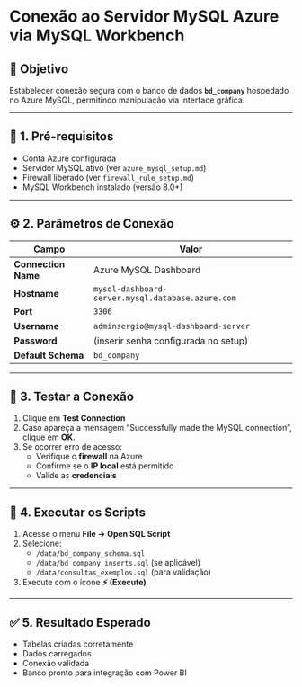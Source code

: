 # Conexão ao Servidor MySQL Azure via MySQL Workbench

## 🎯 Objetivo
Estabelecer conexão segura com o banco de dados **`bd_company`** hospedado no Azure MySQL, permitindo manipulação via interface gráfica.

---

## 🧭 1. Pré-requisitos
- Conta Azure configurada
- Servidor MySQL ativo (ver `azure_mysql_setup.md`)
- Firewall liberado (ver `firewall_rule_setup.md`)
- MySQL Workbench instalado (versão 8.0+)

---

## ⚙️ 2. Parâmetros de Conexão

| Campo | Valor |
|--------|--------|
| **Connection Name** | Azure MySQL Dashboard |
| **Hostname** | `mysql-dashboard-server.mysql.database.azure.com` |
| **Port** | `3306` |
| **Username** | `adminsergio@mysql-dashboard-server` |
| **Password** | (inserir senha configurada no setup) |
| **Default Schema** | `bd_company` |

---

## 🔑 3. Testar a Conexão
1. Clique em **Test Connection**  
2. Caso apareça a mensagem “Successfully made the MySQL connection”, clique em **OK**.  
3. Se ocorrer erro de acesso:
   - Verifique o **firewall** na Azure
   - Confirme se o **IP local** está permitido
   - Valide as **credenciais**

---

## 🧱 4. Executar os Scripts
1. Acesse o menu **File → Open SQL Script**  
2. Selecione:
   - `/data/bd_company_schema.sql`  
   - `/data/bd_company_inserts.sql` (se aplicável)  
   - `/data/consultas_exemplos.sql` (para validação)
3. Execute com o ícone **⚡ (Execute)**

---

## ✅ 5. Resultado Esperado
- Tabelas criadas corretamente  
- Dados carregados  
- Conexão validada  
- Banco pronto para integração com Power BI
